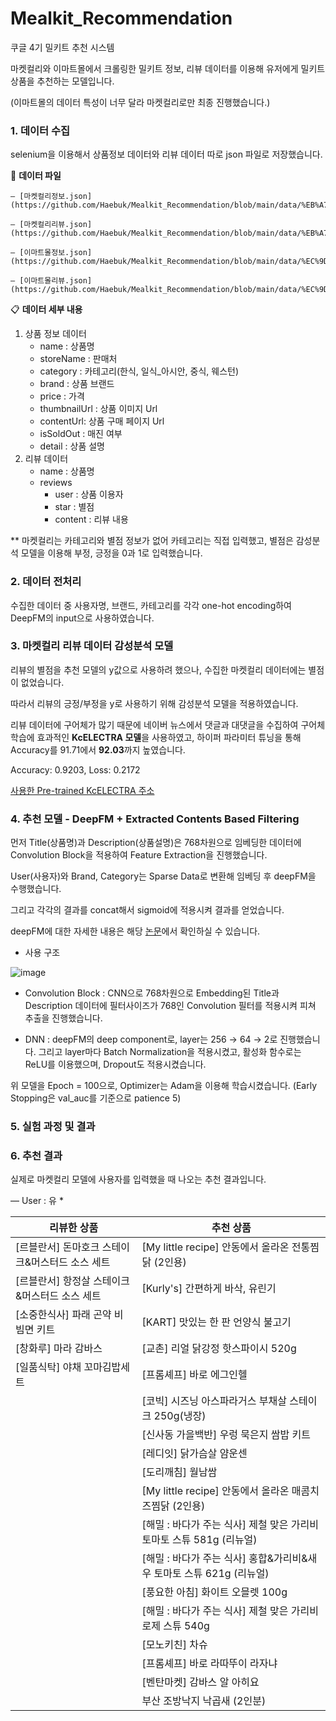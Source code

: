 # Mealkit_Recommendation
쿠글 4기 밀키트 추천 시스템

마켓컬리와 이마트몰에서 크롤링한 밀키트 정보, 리뷰 데이터를 이용해 유저에게 밀키트 상품을 추천하는 모델입니다.

(이마트몰의 데이터 특성이 너무 달라 마켓컬리로만 최종 진행했습니다.)

### 1. 데이터 수집

selenium을 이용해서 상품정보 데이터와 리뷰 데이터 따로 json 파일로 저장했습니다.

📄 **데이터 파일**
```
— [마켓컬리정보.json](https://github.com/Haebuk/Mealkit_Recommendation/blob/main/data/%EB%A7%88%EC%BC%93%EC%BB%AC%EB%A6%AC%EC%A0%95%EB%B3%B4.json)

— [마켓컬리리뷰.json](https://github.com/Haebuk/Mealkit_Recommendation/blob/main/data/%EB%A7%88%EC%BC%93%EC%BB%AC%EB%A6%AC%EB%A6%AC%EB%B7%B0.json)

— [이마트몰정보.json](https://github.com/Haebuk/Mealkit_Recommendation/blob/main/data/%EC%9D%B4%EB%A7%88%ED%8A%B8%EB%AA%B0%EC%A0%95%EB%B3%B4.json)

— [이마트몰리뷰.json](https://github.com/Haebuk/Mealkit_Recommendation/blob/main/data/%EC%9D%B4%EB%A7%88%ED%8A%B8%EB%AA%B0%EB%A6%AC%EB%B7%B0.json)
```

📋 **데이터 세부 내용**

1. 상품 정보 데이터
    - name : 상품명
    - storeName : 판매처
    - category : 카테고리(한식, 일식_아시안, 중식, 웨스턴)
    - brand : 상품 브랜드
    - price : 가격
    - thumbnailUrl : 상품 이미지 Url
    - contentUrl: 상품 구매 페이지 Url
    - isSoldOut : 매진 여부
    - detail : 상품 설명
2. 리뷰 데이터
    - name : 상품명
    - reviews
        - user : 상품 이용자
        - star : 별점
        - content : 리뷰 내용

** 마켓컬리는 카테고리와 별점 정보가 없어 카테고리는 직접 입력했고, 별점은 감성분석 모델을 이용해 부정, 긍정을 0과 1로 입력했습니다. 

### 2. 데이터 전처리

수집한 데이터 중 사용자명, 브랜드, 카테고리를 각각 one-hot encoding하여 DeepFM의 input으로 사용하였습니다.

### 3. 마켓컬리 리뷰 데이터 감성분석 모델

리뷰의 별점을 추천 모델의 y값으로 사용하려 했으나, 수집한 마켓컬리 데이터에는 별점이 없었습니다.

따라서 리뷰의 긍정/부정을 y로 사용하기 위해 감성분석 모델을 적용하였습니다. 

리뷰 데이터에 구어체가 많기 때문에 네이버 뉴스에서 댓글과 대댓글을 수집하여 구어체 학습에 효과적인 **KcELECTRA 모델**을 사용하였고,  하이퍼 파라미터 튜닝을 통해 Accuracy를 91.71에서 **92.03**까지 높였습니다.

 Accuracy: 0.9203, Loss: 0.2172

[사용한 Pre-trained KcELECTRA 주소](https://github.com/Beomi/KcELECTRA)

### 4. 추천 모델 - DeepFM + Extracted Contents Based Filtering

먼저 Title(상품명)과 Description(상품설명)은 768차원으로 임베딩한 데이터에 Convolution Block을 적용하여 Feature Extraction을 진행했습니다. 

User(사용자)와 Brand, Category는 Sparse Data로 변환해 임베딩 후 deepFM을 수행했습니다.

그리고 각각의 결과를 concat해서 sigmoid에 적용시켜 결과를 얻었습니다.

deepFM에 대한 자세한 내용은 해당 [논문](https://paperswithcode.com/paper/deepfm-an-end-to-end-wide-deep-learning)에서 확인하실 수 있습니다.

- 사용 구조

![image](https://user-images.githubusercontent.com/68543150/143440088-91087b60-9f13-4c54-92ba-5f3080170e6b.png)


- Convolution Block : CNN으로 768차원으로 Embedding된 Title과 Description 데이터에 필터사이즈가 768인 Convolution 필터를 적용시켜 피쳐 추출을 진행했습니다.

- DNN : deepFM의 deep component로, layer는 256 → 64 → 2로 진행했습니다. 그리고 layer마다 Batch Normalization을 적용시켰고, 활성화 함수로는 ReLU를 이용했으며, Dropout도 적용시켰습니다.

 위 모델을 Epoch = 100으로, Optimizer는 Adam을 이용해 학습시켰습니다.  (Early Stopping은 val_auc를 기준으로 patience 5)


### 5. 실험 과정 및 결과

### 6. 추천 결과

 실제로 마켓컬리 모델에 사용자를 입력했을 때 나오는 추천 결과입니다.

— User : 유 *

| 리뷰한 상품 | 추천 상품 |
| --- | --- |
| [르블란서] 돈마호크 스테이크&머스터드 소스 세트 | [My little recipe] 안동에서 올라온 전통찜닭 (2인용) |
| [르블란서] 항정살 스테이크&머스터드 소스 세트 | [Kurly's] 간편하게 바삭, 유린기 |
| [소중한식사] 파래 곤약 비빔면 키트 | [KART] 맛있는 한 판 언양식 불고기 |
| [창화루] 마라 감바스 | [교촌] 리얼 닭강정 핫스파이시 520g |
| [일품식탁] 야채 꼬마김밥세트 | [프롬셰프] 바로 에그인헬 |
|  | [코빅] 시즈닝 아스파라거스 부채살 스테이크 250g(냉장) |
|  | [신사동 가을백반] 우렁 묵은지 쌈밥 키트 |
|  | [레디잇] 닭가슴살 얌운센 |
|  | [도리깨침] 월남쌈 |
|  | [My little recipe] 안동에서 올라온 매콤치즈찜닭 (2인용) |
|  | [해밀 : 바다가 주는 식사] 제철 맞은 가리비 토마토 스튜 581g (리뉴얼) |
|  | [해밀 : 바다가 주는 식사] 홍합&가리비&새우 토마토 스튜 621g (리뉴얼) |
|  | [풍요한 아침] 화이트 오믈렛 100g |
|  | [해밀 : 바다가 주는 식사] 제철 맞은 가리비 로제 스튜 540g |
|  | [모노키친] 차슈 |
|  | [프롬셰프] 바로 라따뚜이 라자냐 |
|  | [벤탄마켓] 감바스 알 아히요 |
|  |  부산 조방낙지 낙곱새 (2인분) |
